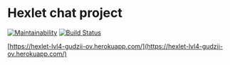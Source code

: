 # Hexlet chat project

[![Maintainability](https://api.codeclimate.com/v1/badges/7bfabfa258b9a21b5a15/maintainability)](https://codeclimate.com/github/gudzii-ov/front-4-chat/maintainability)
[![Build Status](https://travis-ci.org/gudzii-ov/front-4-chat.svg?branch=master)](https://travis-ci.org/gudzii-ov/front-4-chat)

[https://hexlet-lvl4-gudzii-ov.herokuapp.com/](https://hexlet-lvl4-gudzii-ov.herokuapp.com/)
